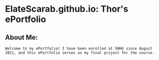 # **ElateScarab.github.io: Thor's ePortfolio**

## **About Me:**
    Welcome to my ePortfolio! I have been enrolled at SNHU since August 2021, and this ePortfolio serves as my final project for the course.
